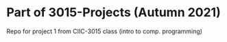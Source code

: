 # Part of 3015-Projects (Autumn 2021)
Repo for project 1 from CIIC-3015 class (intro to comp. programming)
